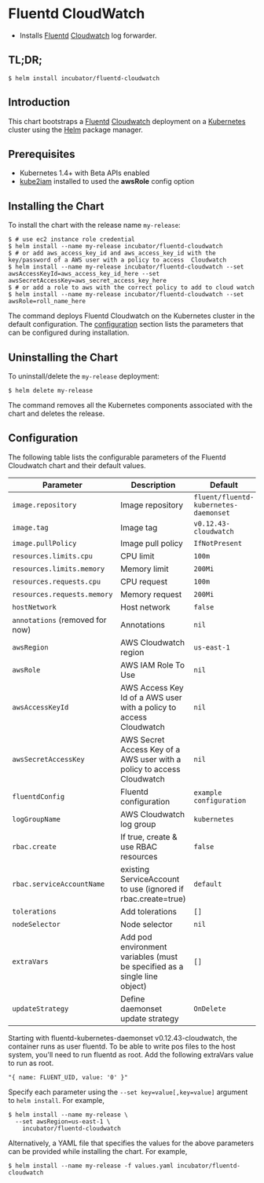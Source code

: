 # Fluentd CloudWatch

* Installs [Fluentd](https://www.fluentd.org/) [Cloudwatch](https://aws.amazon.com/cloudwatch/) log forwarder.

## TL;DR;

```console
$ helm install incubator/fluentd-cloudwatch
```

## Introduction

This chart bootstraps a [Fluentd](https://www.fluentd.org/) [Cloudwatch](https://aws.amazon.com/cloudwatch/) deployment on a [Kubernetes](http://kubernetes.io) cluster using the [Helm](https://helm.sh) package manager.

## Prerequisites

- Kubernetes 1.4+ with Beta APIs enabled
- [kube2iam](../../stable/kube2iam) installed to used the **awsRole** config option

## Installing the Chart

To install the chart with the release name `my-release`:

```console
$ # use ec2 instance role credential
$ helm install --name my-release incubator/fluentd-cloudwatch
$ # or add aws_access_key_id and aws_access_key_id with the key/password of a AWS user with a policy to access  Cloudwatch
$ helm install --name my-release incubator/fluentd-cloudwatch --set awsAccessKeyId=aws_access_key_id_here --set awsSecretAccessKey=aws_secret_access_key_here
$ # or add a role to aws with the correct policy to add to cloud watch
$ helm install --name my-release incubator/fluentd-cloudwatch --set awsRole=roll_name_here
```

The command deploys Fluentd Cloudwatch on the Kubernetes cluster in the default configuration. The [configuration](#configuration) section lists the parameters that can be configured during installation.

## Uninstalling the Chart

To uninstall/delete the `my-release` deployment:

```console
$ helm delete my-release
```

The command removes all the Kubernetes components associated with the chart and deletes the release.

## Configuration

The following table lists the configurable parameters of the Fluentd Cloudwatch chart and their default values.

| Parameter                       | Description                                                               | Default                               |
| ------------------------------- | ------------------------------------------------------------------------- | --------------------------------------|
| `image.repository`              | Image repository                                                          | `fluent/fluentd-kubernetes-daemonset` |
| `image.tag`                     | Image tag                                                                 | `v0.12.43-cloudwatch`                 |
| `image.pullPolicy`              | Image pull policy                                                         | `IfNotPresent`                        |
| `resources.limits.cpu`          | CPU limit                                                                 | `100m`                                |
| `resources.limits.memory`       | Memory limit                                                              | `200Mi`                               |
| `resources.requests.cpu`        | CPU request                                                               | `100m`                                |
| `resources.requests.memory`     | Memory request                                                            | `200Mi`                               |
| `hostNetwork`                   | Host network                                                              | `false`                               |
| `annotations` (removed for now) | Annotations                                                               | `nil`                                 |
| `awsRegion`                     | AWS Cloudwatch region                                                     | `us-east-1`                           |
| `awsRole`                       | AWS IAM Role To Use                                                       | `nil`                                 |
| `awsAccessKeyId`                | AWS Access Key Id of a AWS user with a policy to access Cloudwatch        | `nil`                                 |
| `awsSecretAccessKey`            | AWS Secret Access Key of a AWS user with a policy to access Cloudwatch    | `nil`                                 |
| `fluentdConfig`                 | Fluentd configuration                                                     | `example configuration`               |
| `logGroupName`                  | AWS Cloudwatch log group                                                  | `kubernetes`                          |
| `rbac.create`                   | If true, create & use RBAC resources                                      | `false`                               |
| `rbac.serviceAccountName`       | existing ServiceAccount to use (ignored if rbac.create=true)              | `default`                             |
| `tolerations`                   | Add tolerations                                                           | `[]`                                  |
| `nodeSelector`                  | Node selector                                                             | `nil`                                 |
| `extraVars`                     | Add pod environment variables (must be specified as a single line object) | `[]`                                  |
| `updateStrategy`                | Define daemonset update strategy                                          | `OnDelete`                            |

Starting with fluentd-kubernetes-daemonset v0.12.43-cloudwatch, the container runs as user fluentd. To be able to write pos files to the host system, you'll need to run fluentd as root. Add the following extraVars value to run as root.

```code
"{ name: FLUENT_UID, value: '0' }"
```

Specify each parameter using the `--set key=value[,key=value]` argument to `helm install`. For example,

```console
$ helm install --name my-release \
  --set awsRegion=us-east-1 \
    incubator/fluentd-cloudwatch
```

Alternatively, a YAML file that specifies the values for the above parameters can be provided while installing the chart. For example,

```console
$ helm install --name my-release -f values.yaml incubator/fluentd-cloudwatch
```

